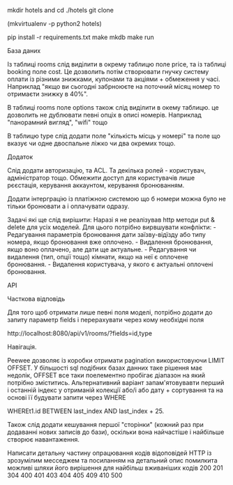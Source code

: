mkdir hotels and cd ./hotels
git clone

(mkvirtualenv -p python2 hotels)

pip install -r requirements.txt
make mkdb
make run


База даних


Із таблиці rooms слід виділити в окрему таблицю поле price, та із таблиці booking поле cost. Це дозволить
потім створювати гнучку систему оплати із різними знижками, купонами та акціями + обмеження у часі.
Наприклад "якщо ви сьогодні забрноюєте на поточний місяц номер то отримаєти знижку в 40%".

В таблиці rooms поле options також слід виділити в окему таблицю.
це дозволить не дублювати певні опціх в описі номерів.
Наприклад "панорамний вигляд", "wifi" тощо

В таблицю type слід додати поле "кількість місць у номері"
та поле що вказує чи одне двоспальне ліжко чи два окремих тощо.


Додаток


Слід додати авторизацію, та ACL. Та декілька ролей - користувач, адміністратор тощо.
Обмежити доступ для користувачів лише рєєстація, керування аккаунтом, керування бронюванням.

Додати інтерграцію із платіжною системою що б номери можна було не тільки бронювати а і оплачувати одразу.

Задачі які ще слід вирішити:
Наразі я не реалізував http методи put & delete для усіх моделей.
Для цього потрібно вирвшувати конфлікти:
    - Редагування параметрів бронювання дати заїзву-відїзду або типу номера, якщо бронювання вже оплочено.
    - Видалення бронювання, якщо воно оплачено, але дати ще актуальне.
    - Редагування чи видалення (тип, опції тощо) кімнати, якщо на неї є оплочене бронювання.
    - Видалення користувача, у якого є актуальні оплочені бронювання.


API

Часткова відповідь

Для того щоб отримати лише певні поля моделі, потрібно додати до запиту параметр fields і перерахувати через кому
необхідні поля

http://localhost:8080/api/v1/rooms/?fields=id,type

Навігація.

Peewee дозволяє із коробки отримати pagination використовуючи LIMIT OFFSET. У більшості sql подібних базах данних
таке рішення має недолік, OFFSET все таки поелементно пробігає діапазон на який потрібно
зміститись.
Альтернативний варіант запам'ятовувавти перший і останній індекс у отриманій колекції або/i або дату + сортування
та на основі її будувати запити через WHERE

WHEREt1.id BETWEEN last_index AND last_index + 25.

Також слід додати кешування першої "сторінки" (кожний раз при додаванні нових записів до бази),
оскільки вона найчастіше і найбільше створює навантаження.

Написати детальну частину опрацювання кодів відоповідей HTTP
із зрозумілим месседжем та посиланням на детальний опис помилкита можливі шляхи його вирішення
для найбільш вживаніших кодів
200 201 304 400 401 403 404 405 409 410 500
